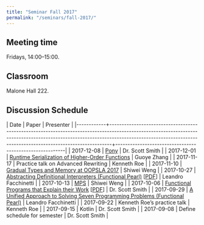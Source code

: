 ```yaml
---
title: "Seminar Fall 2017"
permalink: "/seminars/fall-2017/"
---
```


Meeting time
------------

Fridays, 14:00–15:00.

Classroom
---------

Malone Hall 222.

Discussion Schedule
-------------------

|       Date | Paper                                                                                                                                                                                                                                     | Presenter                                               |
|------------+-------------------------------------------------------------------------------------------------------------------------------------------------------------------------------------------------------------------------------------------+---------------------------------------------------------|
| 2017-12-08 | [Pony](https://www.ponylang.org)                                                                                                                                                                                                          | Dr. Scott Smith                                         |
| 2017-12-01 | [Runtime Serialization of Higher-Order Functions](https://github.com/cc941201/Functions)                                                                                                                                                  | Guoye Zhang                                             |
| 2017-11-17 | Practice talk on Advanced Rewriting                                                                                                                                                                                                       | Kenneth Roe                                             |
| 2017-11-10 | [Gradual Types and Memory at OOPSLA 2017](https://2017.splashcon.org/track/splash-2017-OOPSLA#program)                                                                                                                                    | Shiwei Weng                                             |
| 2017-10-27 | [Abstracting Definitional Interpreters (Functional Pearl)](https://dl.acm.org/citation.cfm?id=3136534.3110256) [[PDF](https://arxiv.org/pdf/1707.04755)]                                                                                  | Leandro Facchinetti                                     |
| 2017-10-13 | [MPS](https://www.jetbrains.com/mps/)                                                                                                                                                                                                     | Shiwei Weng                                             |
| 2017-10-06 | [Functional Programs that Explain their Work](https://dl.acm.org/citation.cfm?id=2364579) [[PDF](https://www.cs.bham.ac.uk/~pbl/papers/functionalexplain.pdf)]                                                                            | Dr. Scott Smith                                         |
| 2017-09-29 | [A Unified Approach to Solving Seven Programming Problems (Functional Pearl)](https://dl.acm.org/citation.cfm?id=3110252)                                                                                                                 | Leandro Facchinetti                                     |
| 2017-09-22 | Kenneth Roe’s practice talk                                                                                                                                                                                                               | Kenneth Roe                                             |
| 2017-09-15 | Kotlin                                                                                                                                                                                                                                    | Dr. Scott Smith                                         |
| 2017-09-08 | Define schedule for semester                                                                                                                                                                                                              | Dr. Scott Smith                                         |
